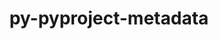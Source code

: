 ---
title: "py-pyproject-metadata"
layout: cache
categories: [package, develop-2024-12-15]
meta: {"versions": ["0.7.1"], "compilers": ["gcc@=11.1.0", "gcc@=11.4.0", "gcc@=12.3.0", "gcc@=13.2.0", "gcc@=7.5.0", "gcc@=9.4.0", "oneapi@=2024.2.1"], "oss": ["ubuntu18.04", "ubuntu20.04", "ubuntu22.04", "ubuntu24.04"], "platforms": ["linux"], "targets": ["aarch64", "neoverse_v1", "neoverse_v2", "ppc64le", "x86_64_v3"], "stacks": ["data-vis-sdk", "e4s", "e4s-neoverse-v2", "e4s-neoverse_v1", "e4s-oneapi", "e4s-power", "e4s-rocm-external", "ml-linux-aarch64-cpu", "ml-linux-aarch64-cuda", "ml-linux-x86_64-cpu", "ml-linux-x86_64-cuda", "ml-linux-x86_64-rocm", "radiuss", "root", "tutorial"], "num_specs": 39, "num_specs_by_stack": {"root": 39, "radiuss": 1, "e4s-power": 5, "data-vis-sdk": 1, "e4s-neoverse_v1": 6, "e4s-neoverse-v2": 4, "e4s-rocm-external": 1, "e4s": 6, "tutorial": 1, "e4s-oneapi": 5, "ml-linux-aarch64-cpu": 5, "ml-linux-aarch64-cuda": 5, "ml-linux-x86_64-rocm": 5, "ml-linux-x86_64-cpu": 5, "ml-linux-x86_64-cuda": 5}}
spec_details: [{"hash": "ivnwc44zmzvbgepi5of3p3naydcqyvet", "compiler": "gcc@=7.5.0", "versions": ["0.7.1"], "os": "ubuntu18.04", "platform": "linux", "target": "x86_64_v3", "variants": ["build_system=python_pip"], "stacks": ["root", "radiuss"], "size": "-", "tarball": "https://binaries.spack.io/develop-2024-12-15/build_cache/linux-ubuntu18.04-x86_64_v3/gcc-7.5.0/py-pyproject-metadata-0.7.1/linux-ubuntu18.04-x86_64_v3-gcc-7.5.0-py-pyproject-metadata-0.7.1-ivnwc44zmzvbgepi5of3p3naydcqyvet.spack"}, {"hash": "fqwiasftehme5rw7pwuo3owmlmygdihh", "compiler": "gcc@=9.4.0", "versions": ["0.7.1"], "os": "ubuntu20.04", "platform": "linux", "target": "ppc64le", "variants": ["build_system=python_pip"], "stacks": ["root", "e4s-power"], "size": "-", "tarball": "https://binaries.spack.io/develop-2024-12-15/build_cache/linux-ubuntu20.04-ppc64le/gcc-9.4.0/py-pyproject-metadata-0.7.1/linux-ubuntu20.04-ppc64le-gcc-9.4.0-py-pyproject-metadata-0.7.1-fqwiasftehme5rw7pwuo3owmlmygdihh.spack"}, {"hash": "thwjuzikooqca3kaimz4zn77wwluqk5p", "compiler": "gcc@=9.4.0", "versions": ["0.7.1"], "os": "ubuntu20.04", "platform": "linux", "target": "ppc64le", "variants": ["build_system=python_pip"], "stacks": ["root", "e4s-power"], "size": "-", "tarball": "https://binaries.spack.io/develop-2024-12-15/build_cache/linux-ubuntu20.04-ppc64le/gcc-9.4.0/py-pyproject-metadata-0.7.1/linux-ubuntu20.04-ppc64le-gcc-9.4.0-py-pyproject-metadata-0.7.1-thwjuzikooqca3kaimz4zn77wwluqk5p.spack"}, {"hash": "zq27nmqln4xctahzznhknlneh6yfjtma", "compiler": "gcc@=9.4.0", "versions": ["0.7.1"], "os": "ubuntu20.04", "platform": "linux", "target": "ppc64le", "variants": ["build_system=python_pip"], "stacks": ["root", "e4s-power"], "size": "-", "tarball": "https://binaries.spack.io/develop-2024-12-15/build_cache/linux-ubuntu20.04-ppc64le/gcc-9.4.0/py-pyproject-metadata-0.7.1/linux-ubuntu20.04-ppc64le-gcc-9.4.0-py-pyproject-metadata-0.7.1-zq27nmqln4xctahzznhknlneh6yfjtma.spack"}, {"hash": "a4ydugnzc6fsndyhybfal4v5otuebbcn", "compiler": "gcc@=9.4.0", "versions": ["0.7.1"], "os": "ubuntu20.04", "platform": "linux", "target": "ppc64le", "variants": ["build_system=python_pip"], "stacks": ["root", "e4s-power"], "size": "-", "tarball": "https://binaries.spack.io/develop-2024-12-15/build_cache/linux-ubuntu20.04-ppc64le/gcc-9.4.0/py-pyproject-metadata-0.7.1/linux-ubuntu20.04-ppc64le-gcc-9.4.0-py-pyproject-metadata-0.7.1-a4ydugnzc6fsndyhybfal4v5otuebbcn.spack"}, {"hash": "jtjtjeq25dy6tt23rd3llykkxpxhmyrl", "compiler": "gcc@=9.4.0", "versions": ["0.7.1"], "os": "ubuntu20.04", "platform": "linux", "target": "ppc64le", "variants": ["build_system=python_pip"], "stacks": ["root", "e4s-power"], "size": "-", "tarball": "https://binaries.spack.io/develop-2024-12-15/build_cache/linux-ubuntu20.04-ppc64le/gcc-9.4.0/py-pyproject-metadata-0.7.1/linux-ubuntu20.04-ppc64le-gcc-9.4.0-py-pyproject-metadata-0.7.1-jtjtjeq25dy6tt23rd3llykkxpxhmyrl.spack"}, {"hash": "yfsbkuqudwxpfwbhjpgogvpmqvs7lbf6", "compiler": "gcc@=11.1.0", "versions": ["0.7.1"], "os": "ubuntu20.04", "platform": "linux", "target": "x86_64_v3", "variants": ["build_system=python_pip"], "stacks": ["root", "data-vis-sdk"], "size": "-", "tarball": "https://binaries.spack.io/develop-2024-12-15/build_cache/linux-ubuntu20.04-x86_64_v3/gcc-11.1.0/py-pyproject-metadata-0.7.1/linux-ubuntu20.04-x86_64_v3-gcc-11.1.0-py-pyproject-metadata-0.7.1-yfsbkuqudwxpfwbhjpgogvpmqvs7lbf6.spack"}, {"hash": "6t3nxwuijm7e5cwklnrj67oagg7ynwfr", "compiler": "gcc@=11.4.0", "versions": ["0.7.1"], "os": "ubuntu22.04", "platform": "linux", "target": "neoverse_v1", "variants": ["build_system=python_pip"], "stacks": ["root", "e4s-neoverse_v1"], "size": "-", "tarball": "https://binaries.spack.io/develop-2024-12-15/build_cache/linux-ubuntu22.04-neoverse_v1/gcc-11.4.0/py-pyproject-metadata-0.7.1/linux-ubuntu22.04-neoverse_v1-gcc-11.4.0-py-pyproject-metadata-0.7.1-6t3nxwuijm7e5cwklnrj67oagg7ynwfr.spack"}, {"hash": "vmg2545lt6azerlvdgkkfcs63fciovic", "compiler": "gcc@=11.4.0", "versions": ["0.7.1"], "os": "ubuntu22.04", "platform": "linux", "target": "neoverse_v1", "variants": ["build_system=python_pip"], "stacks": ["root", "e4s-neoverse_v1"], "size": "-", "tarball": "https://binaries.spack.io/develop-2024-12-15/build_cache/linux-ubuntu22.04-neoverse_v1/gcc-11.4.0/py-pyproject-metadata-0.7.1/linux-ubuntu22.04-neoverse_v1-gcc-11.4.0-py-pyproject-metadata-0.7.1-vmg2545lt6azerlvdgkkfcs63fciovic.spack"}, {"hash": "htn2hxkae4piibleie3cpgcahwtawsyc", "compiler": "gcc@=11.4.0", "versions": ["0.7.1"], "os": "ubuntu22.04", "platform": "linux", "target": "neoverse_v1", "variants": ["build_system=python_pip"], "stacks": ["root", "e4s-neoverse_v1"], "size": "-", "tarball": "https://binaries.spack.io/develop-2024-12-15/build_cache/linux-ubuntu22.04-neoverse_v1/gcc-11.4.0/py-pyproject-metadata-0.7.1/linux-ubuntu22.04-neoverse_v1-gcc-11.4.0-py-pyproject-metadata-0.7.1-htn2hxkae4piibleie3cpgcahwtawsyc.spack"}, {"hash": "eet25jzxsw4hhifg6zx5ahklqgvxknuu", "compiler": "gcc@=11.4.0", "versions": ["0.7.1"], "os": "ubuntu22.04", "platform": "linux", "target": "neoverse_v1", "variants": ["build_system=python_pip"], "stacks": ["root", "e4s-neoverse_v1"], "size": "-", "tarball": "https://binaries.spack.io/develop-2024-12-15/build_cache/linux-ubuntu22.04-neoverse_v1/gcc-11.4.0/py-pyproject-metadata-0.7.1/linux-ubuntu22.04-neoverse_v1-gcc-11.4.0-py-pyproject-metadata-0.7.1-eet25jzxsw4hhifg6zx5ahklqgvxknuu.spack"}, {"hash": "64bofqhq4ritesfebqzmbzc2pzmiugzi", "compiler": "gcc@=11.4.0", "versions": ["0.7.1"], "os": "ubuntu22.04", "platform": "linux", "target": "neoverse_v1", "variants": ["build_system=python_pip"], "stacks": ["root", "e4s-neoverse_v1"], "size": "-", "tarball": "https://binaries.spack.io/develop-2024-12-15/build_cache/linux-ubuntu22.04-neoverse_v1/gcc-11.4.0/py-pyproject-metadata-0.7.1/linux-ubuntu22.04-neoverse_v1-gcc-11.4.0-py-pyproject-metadata-0.7.1-64bofqhq4ritesfebqzmbzc2pzmiugzi.spack"}, {"hash": "fcpcddygoxmtvt3vocknca6hbkkju6eg", "compiler": "gcc@=11.4.0", "versions": ["0.7.1"], "os": "ubuntu22.04", "platform": "linux", "target": "neoverse_v1", "variants": ["build_system=python_pip"], "stacks": ["root", "e4s-neoverse_v1"], "size": "-", "tarball": "https://binaries.spack.io/develop-2024-12-15/build_cache/linux-ubuntu22.04-neoverse_v1/gcc-11.4.0/py-pyproject-metadata-0.7.1/linux-ubuntu22.04-neoverse_v1-gcc-11.4.0-py-pyproject-metadata-0.7.1-fcpcddygoxmtvt3vocknca6hbkkju6eg.spack"}, {"hash": "dekop5pqmeq3x3sigvyyveau573x3dhv", "compiler": "gcc@=11.4.0", "versions": ["0.7.1"], "os": "ubuntu22.04", "platform": "linux", "target": "neoverse_v2", "variants": ["build_system=python_pip"], "stacks": ["root", "e4s-neoverse-v2"], "size": "-", "tarball": "https://binaries.spack.io/develop-2024-12-15/build_cache/linux-ubuntu22.04-neoverse_v2/gcc-11.4.0/py-pyproject-metadata-0.7.1/linux-ubuntu22.04-neoverse_v2-gcc-11.4.0-py-pyproject-metadata-0.7.1-dekop5pqmeq3x3sigvyyveau573x3dhv.spack"}, {"hash": "ohmh4ikwjkfuo2gh4tbhqhevor4nf6nc", "compiler": "gcc@=11.4.0", "versions": ["0.7.1"], "os": "ubuntu22.04", "platform": "linux", "target": "neoverse_v2", "variants": ["build_system=python_pip"], "stacks": ["root", "e4s-neoverse-v2"], "size": "-", "tarball": "https://binaries.spack.io/develop-2024-12-15/build_cache/linux-ubuntu22.04-neoverse_v2/gcc-11.4.0/py-pyproject-metadata-0.7.1/linux-ubuntu22.04-neoverse_v2-gcc-11.4.0-py-pyproject-metadata-0.7.1-ohmh4ikwjkfuo2gh4tbhqhevor4nf6nc.spack"}, {"hash": "oqdtflldbcbvihsx4ohgbgfv6kh62ajt", "compiler": "gcc@=11.4.0", "versions": ["0.7.1"], "os": "ubuntu22.04", "platform": "linux", "target": "neoverse_v2", "variants": ["build_system=python_pip"], "stacks": ["root", "e4s-neoverse-v2"], "size": "-", "tarball": "https://binaries.spack.io/develop-2024-12-15/build_cache/linux-ubuntu22.04-neoverse_v2/gcc-11.4.0/py-pyproject-metadata-0.7.1/linux-ubuntu22.04-neoverse_v2-gcc-11.4.0-py-pyproject-metadata-0.7.1-oqdtflldbcbvihsx4ohgbgfv6kh62ajt.spack"}, {"hash": "gwitqma2s6fwxr7yj76rievgv7tl3mcy", "compiler": "gcc@=11.4.0", "versions": ["0.7.1"], "os": "ubuntu22.04", "platform": "linux", "target": "neoverse_v2", "variants": ["build_system=python_pip"], "stacks": ["root", "e4s-neoverse-v2"], "size": "-", "tarball": "https://binaries.spack.io/develop-2024-12-15/build_cache/linux-ubuntu22.04-neoverse_v2/gcc-11.4.0/py-pyproject-metadata-0.7.1/linux-ubuntu22.04-neoverse_v2-gcc-11.4.0-py-pyproject-metadata-0.7.1-gwitqma2s6fwxr7yj76rievgv7tl3mcy.spack"}, {"hash": "m7abylu3xaepme3ngsxxbnjvvpo3qj2z", "compiler": "gcc@=11.4.0", "versions": ["0.7.1"], "os": "ubuntu22.04", "platform": "linux", "target": "x86_64_v3", "variants": ["build_system=python_pip"], "stacks": ["root", "e4s-rocm-external", "e4s"], "size": "-", "tarball": "https://binaries.spack.io/develop-2024-12-15/build_cache/linux-ubuntu22.04-x86_64_v3/gcc-11.4.0/py-pyproject-metadata-0.7.1/linux-ubuntu22.04-x86_64_v3-gcc-11.4.0-py-pyproject-metadata-0.7.1-m7abylu3xaepme3ngsxxbnjvvpo3qj2z.spack"}, {"hash": "ffvj73fyewopeeiva4pveqz7u7wnbhxg", "compiler": "gcc@=11.4.0", "versions": ["0.7.1"], "os": "ubuntu22.04", "platform": "linux", "target": "x86_64_v3", "variants": ["build_system=python_pip"], "stacks": ["root", "e4s"], "size": "-", "tarball": "https://binaries.spack.io/develop-2024-12-15/build_cache/linux-ubuntu22.04-x86_64_v3/gcc-11.4.0/py-pyproject-metadata-0.7.1/linux-ubuntu22.04-x86_64_v3-gcc-11.4.0-py-pyproject-metadata-0.7.1-ffvj73fyewopeeiva4pveqz7u7wnbhxg.spack"}, {"hash": "oy6cntporldvscipstq2bjoknroussdd", "compiler": "gcc@=11.4.0", "versions": ["0.7.1"], "os": "ubuntu22.04", "platform": "linux", "target": "x86_64_v3", "variants": ["build_system=python_pip"], "stacks": ["root", "e4s"], "size": "-", "tarball": "https://binaries.spack.io/develop-2024-12-15/build_cache/linux-ubuntu22.04-x86_64_v3/gcc-11.4.0/py-pyproject-metadata-0.7.1/linux-ubuntu22.04-x86_64_v3-gcc-11.4.0-py-pyproject-metadata-0.7.1-oy6cntporldvscipstq2bjoknroussdd.spack"}, {"hash": "22g7gji2y5nuvfm7kgkhqppnkg73mwaw", "compiler": "gcc@=11.4.0", "versions": ["0.7.1"], "os": "ubuntu22.04", "platform": "linux", "target": "x86_64_v3", "variants": ["build_system=python_pip"], "stacks": ["root", "e4s"], "size": "-", "tarball": "https://binaries.spack.io/develop-2024-12-15/build_cache/linux-ubuntu22.04-x86_64_v3/gcc-11.4.0/py-pyproject-metadata-0.7.1/linux-ubuntu22.04-x86_64_v3-gcc-11.4.0-py-pyproject-metadata-0.7.1-22g7gji2y5nuvfm7kgkhqppnkg73mwaw.spack"}, {"hash": "n3dpvltqzi6pyirbgwrnscobgcplsefc", "compiler": "gcc@=11.4.0", "versions": ["0.7.1"], "os": "ubuntu22.04", "platform": "linux", "target": "x86_64_v3", "variants": ["build_system=python_pip"], "stacks": ["root", "e4s"], "size": "-", "tarball": "https://binaries.spack.io/develop-2024-12-15/build_cache/linux-ubuntu22.04-x86_64_v3/gcc-11.4.0/py-pyproject-metadata-0.7.1/linux-ubuntu22.04-x86_64_v3-gcc-11.4.0-py-pyproject-metadata-0.7.1-n3dpvltqzi6pyirbgwrnscobgcplsefc.spack"}, {"hash": "drdxzski2w75edxzfcpa6pn6cvf6pgrw", "compiler": "gcc@=11.4.0", "versions": ["0.7.1"], "os": "ubuntu22.04", "platform": "linux", "target": "x86_64_v3", "variants": ["build_system=python_pip"], "stacks": ["root", "e4s"], "size": "-", "tarball": "https://binaries.spack.io/develop-2024-12-15/build_cache/linux-ubuntu22.04-x86_64_v3/gcc-11.4.0/py-pyproject-metadata-0.7.1/linux-ubuntu22.04-x86_64_v3-gcc-11.4.0-py-pyproject-metadata-0.7.1-drdxzski2w75edxzfcpa6pn6cvf6pgrw.spack"}, {"hash": "kprdb2fmgq74p3ogzyk6xkfhtpblkw4v", "compiler": "gcc@=12.3.0", "versions": ["0.7.1"], "os": "ubuntu22.04", "platform": "linux", "target": "x86_64_v3", "variants": ["build_system=python_pip"], "stacks": ["root", "tutorial"], "size": "-", "tarball": "https://binaries.spack.io/develop-2024-12-15/build_cache/linux-ubuntu22.04-x86_64_v3/gcc-12.3.0/py-pyproject-metadata-0.7.1/linux-ubuntu22.04-x86_64_v3-gcc-12.3.0-py-pyproject-metadata-0.7.1-kprdb2fmgq74p3ogzyk6xkfhtpblkw4v.spack"}, {"hash": "coetp3kdqwso4p5nts5qmtqryzzac6yx", "compiler": "oneapi@=2024.2.1", "versions": ["0.7.1"], "os": "ubuntu22.04", "platform": "linux", "target": "x86_64_v3", "variants": ["build_system=python_pip"], "stacks": ["root", "e4s-oneapi"], "size": "-", "tarball": "https://binaries.spack.io/develop-2024-12-15/build_cache/linux-ubuntu22.04-x86_64_v3/oneapi-2024.2.1/py-pyproject-metadata-0.7.1/linux-ubuntu22.04-x86_64_v3-oneapi-2024.2.1-py-pyproject-metadata-0.7.1-coetp3kdqwso4p5nts5qmtqryzzac6yx.spack"}, {"hash": "2upkksw7qn75eoik5s75eb4s6bz66i43", "compiler": "oneapi@=2024.2.1", "versions": ["0.7.1"], "os": "ubuntu22.04", "platform": "linux", "target": "x86_64_v3", "variants": ["build_system=python_pip"], "stacks": ["root", "e4s-oneapi"], "size": "-", "tarball": "https://binaries.spack.io/develop-2024-12-15/build_cache/linux-ubuntu22.04-x86_64_v3/oneapi-2024.2.1/py-pyproject-metadata-0.7.1/linux-ubuntu22.04-x86_64_v3-oneapi-2024.2.1-py-pyproject-metadata-0.7.1-2upkksw7qn75eoik5s75eb4s6bz66i43.spack"}, {"hash": "m2raefwuirfrm7mhqg2vrj3tzajfp2pv", "compiler": "oneapi@=2024.2.1", "versions": ["0.7.1"], "os": "ubuntu22.04", "platform": "linux", "target": "x86_64_v3", "variants": ["build_system=python_pip"], "stacks": ["root", "e4s-oneapi"], "size": "-", "tarball": "https://binaries.spack.io/develop-2024-12-15/build_cache/linux-ubuntu22.04-x86_64_v3/oneapi-2024.2.1/py-pyproject-metadata-0.7.1/linux-ubuntu22.04-x86_64_v3-oneapi-2024.2.1-py-pyproject-metadata-0.7.1-m2raefwuirfrm7mhqg2vrj3tzajfp2pv.spack"}, {"hash": "siizpelz4xc3u26dycrqu53x4zlnjo3j", "compiler": "oneapi@=2024.2.1", "versions": ["0.7.1"], "os": "ubuntu22.04", "platform": "linux", "target": "x86_64_v3", "variants": ["build_system=python_pip"], "stacks": ["root", "e4s-oneapi"], "size": "-", "tarball": "https://binaries.spack.io/develop-2024-12-15/build_cache/linux-ubuntu22.04-x86_64_v3/oneapi-2024.2.1/py-pyproject-metadata-0.7.1/linux-ubuntu22.04-x86_64_v3-oneapi-2024.2.1-py-pyproject-metadata-0.7.1-siizpelz4xc3u26dycrqu53x4zlnjo3j.spack"}, {"hash": "ba3daqx5ahacannkarm2ig2dmqykx2vc", "compiler": "oneapi@=2024.2.1", "versions": ["0.7.1"], "os": "ubuntu22.04", "platform": "linux", "target": "x86_64_v3", "variants": ["build_system=python_pip"], "stacks": ["root", "e4s-oneapi"], "size": "-", "tarball": "https://binaries.spack.io/develop-2024-12-15/build_cache/linux-ubuntu22.04-x86_64_v3/oneapi-2024.2.1/py-pyproject-metadata-0.7.1/linux-ubuntu22.04-x86_64_v3-oneapi-2024.2.1-py-pyproject-metadata-0.7.1-ba3daqx5ahacannkarm2ig2dmqykx2vc.spack"}, {"hash": "ej4zzstek44xtl7coszr7oryua6kxr5z", "compiler": "gcc@=13.2.0", "versions": ["0.7.1"], "os": "ubuntu24.04", "platform": "linux", "target": "aarch64", "variants": ["build_system=python_pip"], "stacks": ["root", "ml-linux-aarch64-cpu", "ml-linux-aarch64-cuda"], "size": "-", "tarball": "https://binaries.spack.io/develop-2024-12-15/build_cache/linux-ubuntu24.04-aarch64/gcc-13.2.0/py-pyproject-metadata-0.7.1/linux-ubuntu24.04-aarch64-gcc-13.2.0-py-pyproject-metadata-0.7.1-ej4zzstek44xtl7coszr7oryua6kxr5z.spack"}, {"hash": "insacc74syd3u33xvqusbay2tb5tjbyj", "compiler": "gcc@=13.2.0", "versions": ["0.7.1"], "os": "ubuntu24.04", "platform": "linux", "target": "aarch64", "variants": ["build_system=python_pip"], "stacks": ["root", "ml-linux-aarch64-cpu", "ml-linux-aarch64-cuda"], "size": "-", "tarball": "https://binaries.spack.io/develop-2024-12-15/build_cache/linux-ubuntu24.04-aarch64/gcc-13.2.0/py-pyproject-metadata-0.7.1/linux-ubuntu24.04-aarch64-gcc-13.2.0-py-pyproject-metadata-0.7.1-insacc74syd3u33xvqusbay2tb5tjbyj.spack"}, {"hash": "pla2juwtp4sgdgvuetldftqv5ynsqjjr", "compiler": "gcc@=13.2.0", "versions": ["0.7.1"], "os": "ubuntu24.04", "platform": "linux", "target": "aarch64", "variants": ["build_system=python_pip"], "stacks": ["root", "ml-linux-aarch64-cpu", "ml-linux-aarch64-cuda"], "size": "-", "tarball": "https://binaries.spack.io/develop-2024-12-15/build_cache/linux-ubuntu24.04-aarch64/gcc-13.2.0/py-pyproject-metadata-0.7.1/linux-ubuntu24.04-aarch64-gcc-13.2.0-py-pyproject-metadata-0.7.1-pla2juwtp4sgdgvuetldftqv5ynsqjjr.spack"}, {"hash": "iwyjf3hif6j7sye7fzjzrxnytxapmbyr", "compiler": "gcc@=13.2.0", "versions": ["0.7.1"], "os": "ubuntu24.04", "platform": "linux", "target": "aarch64", "variants": ["build_system=python_pip"], "stacks": ["root", "ml-linux-aarch64-cpu", "ml-linux-aarch64-cuda"], "size": "-", "tarball": "https://binaries.spack.io/develop-2024-12-15/build_cache/linux-ubuntu24.04-aarch64/gcc-13.2.0/py-pyproject-metadata-0.7.1/linux-ubuntu24.04-aarch64-gcc-13.2.0-py-pyproject-metadata-0.7.1-iwyjf3hif6j7sye7fzjzrxnytxapmbyr.spack"}, {"hash": "roqh7rts2fzowhxnb6ssdkoqhtuog3cc", "compiler": "gcc@=13.2.0", "versions": ["0.7.1"], "os": "ubuntu24.04", "platform": "linux", "target": "aarch64", "variants": ["build_system=python_pip"], "stacks": ["root", "ml-linux-aarch64-cpu", "ml-linux-aarch64-cuda"], "size": "-", "tarball": "https://binaries.spack.io/develop-2024-12-15/build_cache/linux-ubuntu24.04-aarch64/gcc-13.2.0/py-pyproject-metadata-0.7.1/linux-ubuntu24.04-aarch64-gcc-13.2.0-py-pyproject-metadata-0.7.1-roqh7rts2fzowhxnb6ssdkoqhtuog3cc.spack"}, {"hash": "4z4oavx7rl6yyg4tvc7ke7rkili4siek", "compiler": "gcc@=13.2.0", "versions": ["0.7.1"], "os": "ubuntu24.04", "platform": "linux", "target": "x86_64_v3", "variants": ["build_system=python_pip"], "stacks": ["root", "ml-linux-x86_64-rocm", "ml-linux-x86_64-cpu", "ml-linux-x86_64-cuda"], "size": "-", "tarball": "https://binaries.spack.io/develop-2024-12-15/build_cache/linux-ubuntu24.04-x86_64_v3/gcc-13.2.0/py-pyproject-metadata-0.7.1/linux-ubuntu24.04-x86_64_v3-gcc-13.2.0-py-pyproject-metadata-0.7.1-4z4oavx7rl6yyg4tvc7ke7rkili4siek.spack"}, {"hash": "55zrwxoe4mrb3uxatwxkaac5a46zngy6", "compiler": "gcc@=13.2.0", "versions": ["0.7.1"], "os": "ubuntu24.04", "platform": "linux", "target": "x86_64_v3", "variants": ["build_system=python_pip"], "stacks": ["root", "ml-linux-x86_64-rocm", "ml-linux-x86_64-cpu", "ml-linux-x86_64-cuda"], "size": "-", "tarball": "https://binaries.spack.io/develop-2024-12-15/build_cache/linux-ubuntu24.04-x86_64_v3/gcc-13.2.0/py-pyproject-metadata-0.7.1/linux-ubuntu24.04-x86_64_v3-gcc-13.2.0-py-pyproject-metadata-0.7.1-55zrwxoe4mrb3uxatwxkaac5a46zngy6.spack"}, {"hash": "j7bpcafgbojau2izfftvrjylylaap56u", "compiler": "gcc@=13.2.0", "versions": ["0.7.1"], "os": "ubuntu24.04", "platform": "linux", "target": "x86_64_v3", "variants": ["build_system=python_pip"], "stacks": ["root", "ml-linux-x86_64-rocm", "ml-linux-x86_64-cpu", "ml-linux-x86_64-cuda"], "size": "-", "tarball": "https://binaries.spack.io/develop-2024-12-15/build_cache/linux-ubuntu24.04-x86_64_v3/gcc-13.2.0/py-pyproject-metadata-0.7.1/linux-ubuntu24.04-x86_64_v3-gcc-13.2.0-py-pyproject-metadata-0.7.1-j7bpcafgbojau2izfftvrjylylaap56u.spack"}, {"hash": "cc7i3iduphsbpgyf56kgvyx4txw4pgbh", "compiler": "gcc@=13.2.0", "versions": ["0.7.1"], "os": "ubuntu24.04", "platform": "linux", "target": "x86_64_v3", "variants": ["build_system=python_pip"], "stacks": ["root", "ml-linux-x86_64-rocm", "ml-linux-x86_64-cpu", "ml-linux-x86_64-cuda"], "size": "-", "tarball": "https://binaries.spack.io/develop-2024-12-15/build_cache/linux-ubuntu24.04-x86_64_v3/gcc-13.2.0/py-pyproject-metadata-0.7.1/linux-ubuntu24.04-x86_64_v3-gcc-13.2.0-py-pyproject-metadata-0.7.1-cc7i3iduphsbpgyf56kgvyx4txw4pgbh.spack"}, {"hash": "w44relh6crczoachzspbrajupr5jkyqd", "compiler": "gcc@=13.2.0", "versions": ["0.7.1"], "os": "ubuntu24.04", "platform": "linux", "target": "x86_64_v3", "variants": ["build_system=python_pip"], "stacks": ["root", "ml-linux-x86_64-rocm", "ml-linux-x86_64-cpu", "ml-linux-x86_64-cuda"], "size": "-", "tarball": "https://binaries.spack.io/develop-2024-12-15/build_cache/linux-ubuntu24.04-x86_64_v3/gcc-13.2.0/py-pyproject-metadata-0.7.1/linux-ubuntu24.04-x86_64_v3-gcc-13.2.0-py-pyproject-metadata-0.7.1-w44relh6crczoachzspbrajupr5jkyqd.spack"}]
---
